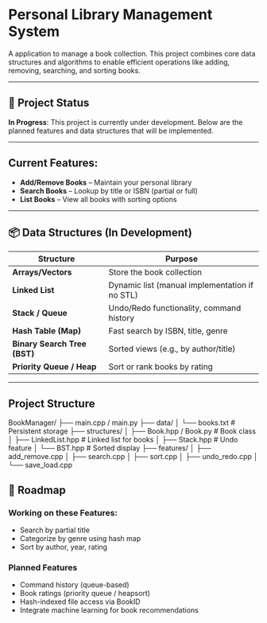 # Personal Library Management System

A application to manage a book collection. This project combines core data structures and algorithms to enable efficient operations like adding, removing, searching, and sorting books.

---
## 🚧 Project Status

**In Progress**: This project is currently under development. Below are the planned features and data structures that will be implemented.

---
## Current Features:

- **Add/Remove Books** – Maintain your personal library
- **Search Books** – Lookup by title or ISBN (partial or full)
- **List Books** – View all books with sorting options
<!-- - **Undo/Redo** – Reverse your recent actions -->
<!-- - **Categorization** – Group books by genre -->
<!-- - **Save/Load Collection** – Persist your data via file I/O -->

---

## 📦 Data Structures (In Development)

| Structure         | Purpose                                         |
|------------------|-------------------------------------------------|
| **Arrays/Vectors** | Store the book collection                      |
| **Linked List**    | Dynamic list (manual implementation if no STL) |
| **Stack / Queue**  | Undo/Redo functionality, command history       |
| **Hash Table (Map)** | Fast search by ISBN, title, genre             |
| **Binary Search Tree (BST)** | Sorted views (e.g., by author/title)     |
| **Priority Queue / Heap** | Sort or rank books by rating               |

---

## Project Structure

BookManager/
├── main.cpp / main.py
├── data/
│ └── books.txt # Persistent storage
├── structures/
│ ├── Book.hpp / Book.py # Book class
│ ├── LinkedList.hpp # Linked list for books
│ ├── Stack.hpp # Undo feature
│ └── BST.hpp # Sorted display
├── features/
│ ├── add_remove.cpp
│ ├── search.cpp
│ ├── sort.cpp
│ ├── undo_redo.cpp
│ └── save_load.cpp


## 🤖 Roadmap

### Working on these Features:
- Search by partial title
- Categorize by genre using hash map
- Sort by author, year, rating

### Planned Features
- Command history (queue-based)
- Book ratings (priority queue / heapsort)
- Hash-indexed file access via BookID
- Integrate machine learning for book recommendations
